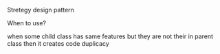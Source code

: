 Stretegy design pattern 

When to use? 

when some child class has same features but they are not their in parent class then it creates code duplicacy
